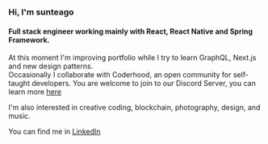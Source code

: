 ### Hi, I'm sunteago

#### Full stack engineer working mainly with React, React Native and Spring Framework. 

At this moment I'm improving portfolio while I try to learn GraphQL, Next.js and new design patterns.  
Occasionally I collaborate with Coderhood, an open community for self-taught developers. You are welcome to join to our Discord Server, you can learn more [here](https://www.coderhood.dev/)  

I'm also interested in creative coding, blockchain, photography, design, and music.

You can find me in [LinkedIn](https://www.linkedin.com/in/santiago-vallejo-dev)
